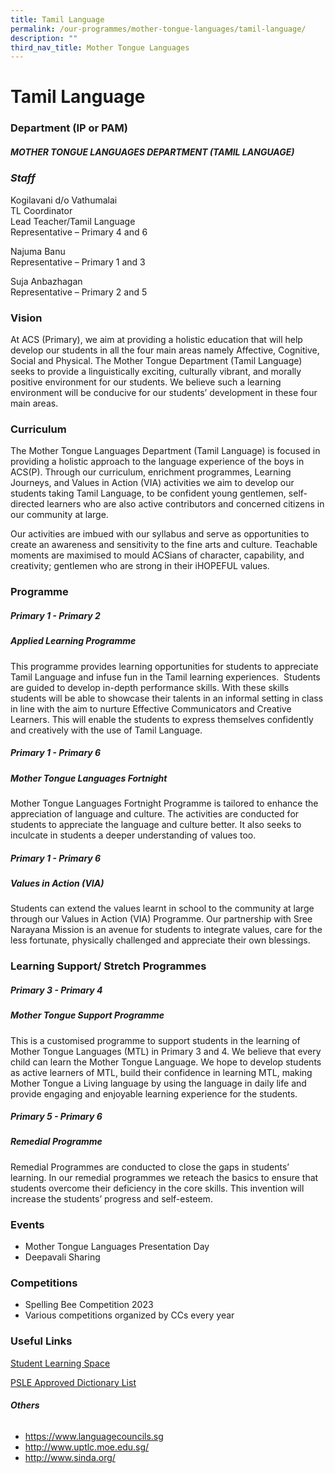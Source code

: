```yaml
---
title: Tamil Language
permalink: /our-programmes/mother-tongue-languages/tamil-language/
description: ""
third_nav_title: Mother Tongue Languages
---
```

# **Tamil Language**

### **Department (IP or PAM)**

##### **MOTHER TONGUE LANGUAGES DEPARTMENT (TAMIL LANGUAGE)**

### ***Staff***
Kogilavani d/o Vathumalai <br>
TL Coordinator <br>
Lead Teacher/Tamil Language <br>
Representative – Primary 4 and 6

Najuma Banu <br>
Representative – Primary 1 and 3

Suja Anbazhagan <br>
Representative – Primary 2 and 5

### **Vision**

At ACS (Primary), we aim at providing a holistic education that will help develop our students in all the four main areas namely Affective, Cognitive, Social and Physical. The Mother Tongue Department (Tamil Language) seeks to provide a linguistically exciting, culturally vibrant, and morally positive environment for our students. We believe such a learning environment will be conducive for our students’ development in these four main areas.

### **Curriculum**

The Mother Tongue Languages Department (Tamil Language) is focused in providing a holistic approach to the language experience of the boys in ACS(P). Through our curriculum, enrichment programmes, Learning Journeys, and Values in Action (VIA) activities we aim to develop our students taking Tamil Language, to be confident young gentlemen, self-directed learners who are also active contributors and concerned citizens in our community at large.

Our activities are imbued with our syllabus and serve as opportunities to create an awareness and sensitivity to the fine arts and culture. Teachable moments are maximised to mould ACSians of character, capability, and creativity; gentlemen who are strong in their iHOPEFUL values.

### **Programme**

##### **Primary 1 -  Primary 2**

##### **Applied Learning Programme**

This programme provides learning opportunities for students to appreciate Tamil Language and infuse fun in the Tamil learning experiences.&nbsp; Students are guided to develop in-depth performance skills. With these skills students will be able to showcase their talents in an informal setting in class in line with the aim to nurture Effective Communicators and Creative Learners. This will enable the students to express themselves confidently and creatively with the use of Tamil Language.

##### **Primary 1 -  Primary 6**

##### **Mother Tongue Languages Fortnight**

Mother Tongue Languages Fortnight Programme is tailored to enhance the appreciation of language and culture. The activities are conducted for students to appreciate the language and culture better. It also seeks to inculcate in students a deeper understanding of values too.

##### **Primary 1 -  Primary 6**

##### **Values in Action (VIA)**

Students can extend the values learnt in school to the community at large through our Values in Action (VIA) Programme. Our partnership with Sree Narayana Mission is an avenue for students to integrate values, care for the less fortunate, physically challenged and appreciate their own blessings.

### **Learning Support/ Stretch Programmes**

##### **Primary 3 -  Primary 4**

##### **Mother Tongue Support Programme**

This is a customised programme to support students in the learning of Mother Tongue Languages (MTL) in Primary 3 and 4. We believe that every child can learn the Mother Tongue Language. We hope to develop students as active learners of MTL, build their confidence in learning MTL, making Mother Tongue a Living language by using the language in daily life and provide engaging and enjoyable learning experience for the students.

##### **Primary 5 -  Primary 6**

##### **Remedial Programme**

Remedial Programmes are conducted to close the gaps in students’ learning. In our remedial programmes we reteach the basics to ensure that students overcome their deficiency in the core skills. This invention will increase the students’ progress and self-esteem.

### **Events**

* Mother Tongue Languages Presentation Day
* Deepavali Sharing

### **Competitions**

* Spelling Bee Competition 2023
* Various competitions organized by CCs every year

### **Useful Links**

[Student Learning Space](https://vle.learning.moe.edu.sg/login)

[PSLE Approved Dictionary List](https://www.seab.gov.sg/home/examinations/approved-dictionaries)

###### **Others**

* https://www.languagecouncils.sg
* http://www.uptlc.moe.edu.sg/
* http://www.sinda.org/